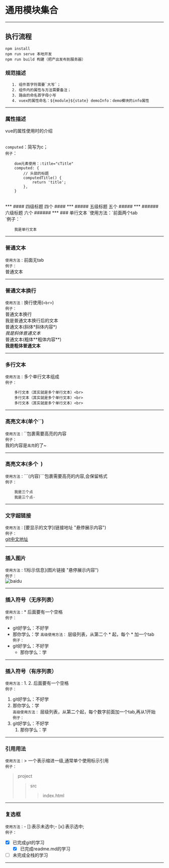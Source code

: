 # 通用模块集合
***
## 执行流程
```
npm install 
npm run serve 本地开发
npm run build 构建（把产出发布到服务器）
```
### 规范描述
```
   1. 组件首字符需要`大写`；
   2. 组件内的属性与方法需要备注；
   3. 路由的命名首字母小写
   4. vuex的属性命名：${module}${state} demoInfo：demo模块的info属性
```

***
### 属性描述
vue的属性使用时的介绍<br>
<br>

`computed`：简写为c；<br>
`例子`：<br>
```
    dom元素使用：:title="cTitle"
    computed: {
        // 头部的标题
        computedTitle() {
            return 'title';
        },
    }
```
<br>
***
#### 四级标题
四个 ####
***
##### 五级标题
五个 #####
***
###### 六级标题
六个 ######
***
### 单行文本
`使用方法：`前面两个tab<br>
`例子：`<br>

        我是单行文本
***
### 普通文本
`使用方法：`前面无tab<br>
`例子：`<br>
普通文本
***
### 普通文本换行
`使用方法：`换行使用(`<br>`)<br>
`例子：`<br>
普通文本换行<br>
我是普通文本换行后的文本<br>
普通文本(斜体\*斜体内容\*)<br>
*我是斜体普通文本*<br>
普通文本(粗体\*\*粗体内容\*\*)<br>
**我是粗体普通文本**
***
### 多行文本
`使用方法：`多个单行文本组成<br>
`例子：`<br>

        多行文本（其实就是多个单行文本）<br>
        多行文本（其实就是多个单行文本）<br>
        多行文本（其实就是多个单行文本）<br>
***
### 高亮文本(单个``)
`使用方法：`\`\`包裹需要高亮的内容<br>
`例子：`<br>
我的内容是`高亮`的了~
***
### 高亮文本(多个``` ```)
`使用方法：`\`\`\`(内容)\`\`\`包裹需要高亮的内容,会保留格式<br>
`例子：`<br>
```
    我是三个点
    我是三个点·
```
***
### 文字超链接
`使用方法：`\[要显示的文字\](链接地址 "悬停展示内容")<br>
`例子：`<br>
[git中文地址](https://git-scm.com/book/zh/v2/%E8%B5%B7%E6%AD%A5-%E5%85%B3%E4%BA%8E%E7%89%88%E6%9C%AC%E6%8E%A7%E5%88%B6 "https://git-scm.com/book/zh/v2/%E8%B5%B7%E6%AD%A5-%E5%85%B3%E4%BA%8E%E7%89%88%E6%9C%AC%E6%8E%A7%E5%88%B6")
***
### 插入图片
`使用方法：`\!\[标示信息\]\(图片链接 "悬停展示内容"\)<br>
`例子：`<br>
![baidu](https://gss0.bdstatic.com/94o3dSag_xI4khGkpoWK1HF6hhy/baike/w%3D268%3Bg%3D0/sign=783d11acbf315c6043956ce9b58aac2e/1c950a7b02087bf49212ea50f1d3572c10dfcf89.jpg "若未展示说明图片地址失效了")
***
### 插入符号（无序列表）
`使用方法：`\* 后面要有一个空格<br>
`例子：`<br>
* git好学么：不好学
* 那你学么：学
`高级使用方法：` 层级列表，从第二个 \* 起，每个 \* 加一个tab<br>
`例子：`<br>
* git好学么：不好学
    * 那你学么：学
***
### 插入符号（有序列表）
`使用方法：`1. 2. 后面要有一个空格<br>
`例子：`<br>
1. git好学么：不好学
2. 那你学么：学<br>
`高级使用方法：` 层级列表，从第二个起，每个数字前面加一个tab,再从1开始<br>
`例子：`<br>
1. git好学么：不好学
    1. 那你学么：学
***
### 引用用法
`使用方法：`\> 一个表示缩进一级,通常单个使用标示引用<br>
`例子：`<br>
>project
>>src
>>>index.html
***
### 复选框
`使用方法：`\- \[\]:表示未选中;\- \[x\]:表示选中;<br>
`例子：`<br>
- [x] 已完成git的学习
    - [x] 已完成readme.md的学习
- [ ] 未完成全栈的学习
***
